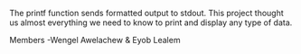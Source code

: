 The printf function sends formatted output to stdout. This project thought us almost everything we need to know to print and display any type of data.

Members
-Wengel Awelachew & Eyob Lealem
